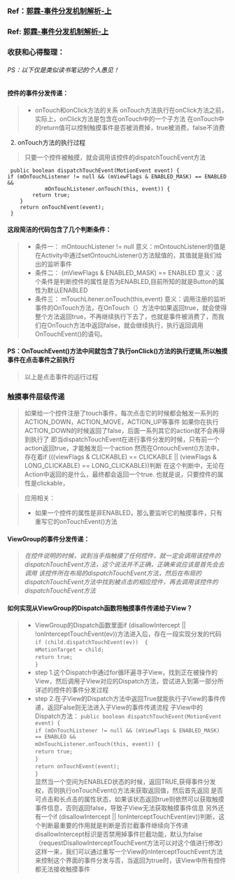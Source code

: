### Ref：[郭霖-事件分发机制解析-上](http://blog.csdn.net/guolin_blog/article/details/9097463/)
### Ref: [郭霖-事件分发机制解析-上](http://blog.csdn.net/guolin_blog/article/details/9153747)

### 收获和心得整理：
###### PS：以下仅是类似读书笔记的个人愚见！
#### 控件的事件分发传递：
> * onTouch和onClick方法的关系
> onTouch方法执行在onClick方法之前，
> 实际上，onClick方法是包含在onTouch中的一个子方法
> 在onTouch中的return值可以控制触摸事件是否被消费掉，true被消费，false不消费
2.	onTouch方法的执行过程
> 只要一个控件被触摸，就会调用该控件的dispatchTouchEvent方法

` public boolean dispatchTouchEvent(MotionEvent event) {`  
`if (mOnTouchListener != null && (mViewFlags & ENABLED_MASK) == ENABLED &&`  
`            mOnTouchListener.onTouch(this, event)) {`  
`        return true;`  
`    }`  
`    return onTouchEvent(event);`  
` }`  

#### 这段简洁的代码包含了几个判断条件：
> * 条件一： mOntouchListener != null
> 意义：mOntouchListener的值是在Activity中通过setOntouchListener()方法赋值的，其值就是我们给出的监听事件
> * 条件二： (mViewFlags & ENABLED_MASK) == ENABLED
> 意义：这个条件是判断控件的属性是否为ENABLED,目前所知的就是Button的属性为默认ENABLED
> * 条件三： mTouchLitener.onTouch(this,event)
> 意义：调用注册的监听事件的OnTouch方法，在OnTouch（）方法中如果返回true，就会使得整个方法返回true，不再继续执行下去了，也就是事件被消费了，而我们在OnTouch方法中返回false，就会继续执行，执行返回调用OnTouchEvent()的语句。

#### PS：OnTouchEvent()方法中间就包含了执行onClick()方法的执行逻辑,所以触摸事件在点击事件之前执行

> 以上是点击事件的运行过程

### 触摸事件层级传递
> 如果给一个控件注册了touch事件，每次点击它的时候都会触发一系列的ACTION_DOWN，ACTION_MOVE，ACTION_UP等事件
> 如果你在执行ACTION_DOWN的时候返回了false，后面一系列其它的action就不会再得到执行了
> 即当dispatchTouchEvent在进行事件分发的时候，只有前一个action返回true，才能触发后一个action
> 然而在OntouchEvent()方法中，存在着if (((viewFlags & CLICKABLE) == CLICKABLE || (viewFlags & LONG_CLICKABLE) == LONG_CLICKABLE))判断
> 在这个判断中，无论在Action中返回的是什么，最终都会返回一个true. 
> 也就是说，只要控件的属性是clickable，

> 应用相关：
> *  如果一个控件的属性是非ENABLED，那么要监听它的触摸事件，只有重写它的onTouchEvent()方法

#### ViewGroup的事件分发传递：
> *在控件说明的时候，说到当手指触摸了任何控件，就一定会调用该控件的dispatchTouchEvent方法，这个说法并不正确，正确来说应该是首先会去调用*
> *该控件所在布局的dispatchTouchEvent方法，然后在布局的dispatchTouchEvent方法中找到被点击的相应控件，再去调用该控件的dispatchTouchEvent方法*

#### 如何实现从ViewGroup的Dispatch函数将触摸事件传递给子View？
> * ViewGroup的Dispatch函数里面if (disallowIntercept || !onInterceptTouchEvent(ev))方法进入后，存在一段实现分发的代码
> `if (child.dispatchTouchEvent(ev))  {`   
> `mMotionTarget = child;`    
> `return true;`    
> `}`
> * step 1.这个Dispatch中通过for循环遍寻子View，找到正在被操作的View，然后调用子View对应的Dispatch方法，尝试进入到第一部分所详述的控件的事件分发过程
> * step 2.在子View的Dispatch方法中返回True就能执行子View的事件传递，返回False则无法进入子View的事件传递流程
> 子View中的Dispatch方法：
> `public boolean dispatchTouchEvent(MotionEvent event) {`  
>    `if (mOnTouchListener != null && (mViewFlags & ENABLED_MASK) == ENABLED &&`  
>            `mOnTouchListener.onTouch(this, event)) {`  
>       `return true;`  
>    `}`  
>    `return onTouchEvent(event);`  
>  `}`  
> 显然当一个空间为ENABLED状态的时候，返回TRUE,获得事件分发权，否则执行onTouchEvent()方法来获取返回值，然后首先返回
> 是否可点击和长点击的属性状态，如果该状态返回true则依然可以获取触摸事件信息，否则返回false，导致子View无法获取触摸事件信息
> 另外还有一个if (disallowIntercept || !onInterceptTouchEvent(ev))判断，这个判断最重要的作用就是判断是否拦截事件继续向下传递
> disallowIntercept标识是否禁用掉事件拦截功能，默认为false（requestDisallowInterceptTouchEvent方法可以对这个值进行修改）
> 这样一来，我们可以通过重写一个View的nInterceptTouchEvent方法来控制这个界面的事件分发与否，当返回为true时，该View中所有控件都无法接收触摸事件
> 
